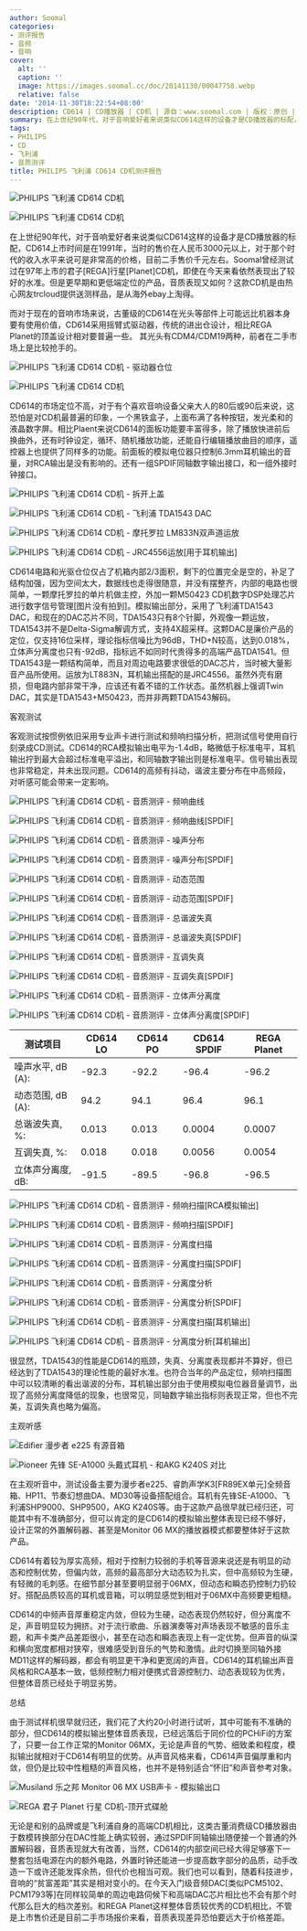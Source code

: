```yaml
---
author: Soomal
categories:
- 测评报告
- 音频
- 音响
cover:
  alt: ''
  caption: ''
  image: https://images.soomal.cc/doc/20141130/00047758.webp
  relative: false
date: '2014-11-30T18:22:54+08:00'
description: CD614 | CD播放器 | CD机 | 源自：www.soomal.com | 版权：原创 |  平均/总评分：08.83/106
summary: 在上世纪90年代，对于音响爱好者来说类似CD614这样的设备才是CD播放器的标配，CD614上市时间是在1991年，当时的售价在人民币3000元以上，对于那个时代的收入水平来说可是非常高的价格。相比于高价的君子行星，更早期和更低端定位的CD转盘播放器产品，音质表现又如何？
tags:
- PHILIPS
- CD
- 飞利浦
- 音质测评
title: PHILIPS 飞利浦 CD614 CD机测评报告
---
```


![PHILIPS 飞利浦 CD614 CD机](https://images.soomal.cc/doc/20140624/00043595_01.webp)



![PHILIPS 飞利浦 CD614 CD机](https://images.soomal.cc/doc/20140626/00043627_01.webp)



在上世纪90年代，对于音响爱好者来说类似CD614这样的设备才是CD播放器的标配，CD614上市时间是在1991年，当时的售价在人民币3000元以上，对于那个时代的收入水平来说可是非常高的价格，目前二手售价千元左右。Soomal曾经测试过在97年上市的君子[REGA]行星[Planet]CD机，即使在今天来看依然表现出了较好的水准。但是更早期和更低端定位的产品，音质表现又如何？这款CD机是由热心网友trcloud提供送测样品，是从海外ebay上淘得。



而对于现在的音响市场来说，古董级的CD614在光头等部件上可能远比机器本身要有使用价值，CD614采用摇臂式驱动器，传统的进出仓设计，相比REGA Planet的顶盖设计相对要普遍一些。 其光头有CDM4/CDM19两种，前者在二手市场上是比较抢手的。



![PHILIPS 飞利浦 CD614 CD机 - 驱动器仓位](https://images.soomal.cc/doc/20140626/00043628_01.webp)



![PHILIPS 飞利浦 CD614 CD机](https://images.soomal.cc/doc/20140626/00043624_01.webp)



CD614的市场定位不高，对于有个喜欢音响设备父亲大人的80后或90后来说，这恐怕是对CD机最普遍的印象，一个黑铁盒子，上面布满了各种按钮，发光柔和的液晶数字屏。相比Plaent来说CD614的面板功能要丰富得多，除了播放快进前后换曲外，还有时钟设定，循环、随机播放功能，还能自行编辑播放曲目的顺序，遥控器上也提供了同样多的功能。前面板的模拟电位器只控制6.3mm耳机输出的音量，对RCA输出是没有影响的。还有一组SPDIF同轴数字输出接口，和一组外接时钟接口。



![PHILIPS 飞利浦 CD614 CD机 - 拆开上盖](https://images.soomal.cc/doc/20140626/00043631_01.webp)



![PHILIPS 飞利浦 CD614 CD机 - 飞利浦 TDA1543 DAC](https://images.soomal.cc/doc/20140626/00043632_01.webp)



![PHILIPS 飞利浦 CD614 CD机 - 摩托罗拉 LM833N双声道运放](https://images.soomal.cc/doc/20140626/00043633_01.webp)



![PHILIPS 飞利浦 CD614 CD机 - JRC4556运放[用于耳机输出]](https://images.soomal.cc/doc/20140626/00043635_01.webp)



CD614电路和光驱仓位仅占了机箱内部2/3面积，剩下的位置完全是空的，补足了结构加强，因为空间太大，数据线也走得很随意，并没有摆整齐，内部的电路也很简单，一颗摩托罗拉的单片机做主控，外加一颗M50423 CD机数字DSP处理芯片进行数字信号管理[图片没有拍到]。模拟输出部分，采用了飞利浦TDA1543 DAC，和现在的DAC芯片不同，TDA1543只有8个针脚，外观像一颗运放，TDA1543并不是Delta-Sigma解调方式，支持4X超采样。这颗DAC是廉价产品的定位，仅支持16位采样，理论指标信噪比为96dB，THD+N较高，达到0.018%，立体声分离度也只有-92dB，指标远不如同时代贵得多的高端产品TDA1541。但TDA1543是一颗结构简单，而且对周边电路要求很低的DAC芯片，当时被大量影音产品所使用。运放为LT883N，耳机输出搭配的是JRC4556。虽然外壳有磨损，但电路内部非常干净，应该还有着不错的工作状态。虽然机器上强调Twin DAC，其实是TDA1543+M50423，而并非两颗TDA1543解码。



客观测试



客观测试按惯例依旧采用专业声卡进行测试和频响扫描分析，把测试信号使用自行刻录成CD测试。CD614的RCA模拟输出电平为-1.4dB，略微低于标准电平，耳机输出拧到最大会超过标准电平溢出，和同轴数字输出则是标准电平。信号输出表现也非常稳定，并未出现问题。CD614的高频有抖动，谐波主要分布在中高频段，对听感可能会带来一定影响。



![PHILIPS 飞利浦 CD614 CD机 - 音质测评 - 频响曲线](https://images.soomal.cc/doc/20141130/00047738_01.webp)



![PHILIPS 飞利浦 CD614 CD机 - 音质测评 - 频响曲线[SPDIF]](https://images.soomal.cc/doc/20141130/00047739_01.webp)



![PHILIPS 飞利浦 CD614 CD机 - 音质测评 - 噪声分布](https://images.soomal.cc/doc/20141130/00047740_01.webp)



![PHILIPS 飞利浦 CD614 CD机 - 音质测评 - 噪声分布[SPDIF]](https://images.soomal.cc/doc/20141130/00047741_01.webp)



![PHILIPS 飞利浦 CD614 CD机 - 音质测评 - 动态范围](https://images.soomal.cc/doc/20141130/00047742_01.webp)



![PHILIPS 飞利浦 CD614 CD机 - 音质测评 - 动态范围[SPDIF]](https://images.soomal.cc/doc/20141130/00047743_01.webp)



![PHILIPS 飞利浦 CD614 CD机 - 音质测评 - 总谐波失真](https://images.soomal.cc/doc/20141130/00047744_01.webp)



![PHILIPS 飞利浦 CD614 CD机 - 音质测评 - 总谐波失真[SPDIF]](https://images.soomal.cc/doc/20141130/00047745_01.webp)



![PHILIPS 飞利浦 CD614 CD机 - 音质测评 - 互调失真](https://images.soomal.cc/doc/20141130/00047746_01.webp)



![PHILIPS 飞利浦 CD614 CD机 - 音质测评 - 互调失真[SPDIF]](https://images.soomal.cc/doc/20141130/00047747_01.webp)



![PHILIPS 飞利浦 CD614 CD机 - 音质测评 - 立体声分离度](https://images.soomal.cc/doc/20141130/00047748_01.webp)



![PHILIPS 飞利浦 CD614 CD机 - 音质测评 - 立体声分离度[SPDIF]](https://images.soomal.cc/doc/20141130/00047749_01.webp)



| 测试项目 | CD614 LO | CD614 PO | CD614 SPDIF | REGA Planet |
| --- | --- | --- | --- | --- |
| 噪声水平, dB (A): | -92.3 | -92.2 | -96.4 | -96.2 |
| 动态范围, dB (A): | 94.2 | 94.1 | 96.4 | 96.1 |
| 总谐波失真, %: | 0.013 | 0.013 | 0.0004 | 0.0007 |
| 互调失真, %: | 0.018 | 0.018 | 0.0056 | 0.0054 |
| 立体声分离度, dB: | -91.5 | -89.5 | -96.8 | -96.5 |



![PHILIPS 飞利浦 CD614 CD机 - 音质测评 - 频响扫描[RCA模拟输出]](https://images.soomal.cc/doc/20141130/00047750_01.webp)



![PHILIPS 飞利浦 CD614 CD机 - 音质测评 - 频响扫描[SPDIF]](https://images.soomal.cc/doc/20141130/00047751_01.webp)



![PHILIPS 飞利浦 CD614 CD机 - 音质测评 - 分离度扫描](https://images.soomal.cc/doc/20141130/00047752_01.webp)



![PHILIPS 飞利浦 CD614 CD机 - 音质测评 - 分离度扫描[SPDIF]](https://images.soomal.cc/doc/20141130/00047753_01.webp)



![PHILIPS 飞利浦 CD614 CD机 - 音质测评 - 分离度分析](https://images.soomal.cc/doc/20141130/00047754_01.webp)



![PHILIPS 飞利浦 CD614 CD机 - 音质测评 - 分离度分析[SPDIF]](https://images.soomal.cc/doc/20141130/00047755_01.webp)



![PHILIPS 飞利浦 CD614 CD机 - 音质测评 - 分离度扫描[耳机输出]](https://images.soomal.cc/doc/20141130/00047756_01.webp)



![PHILIPS 飞利浦 CD614 CD机 - 音质测评 - 分离度分析[耳机输出]](https://images.soomal.cc/doc/20141130/00047757_01.webp)



很显然，TDA1543的性能是CD614的瓶颈，失真、分离度表现都并不算好，但已经达到了TDA1543的理论性能的最好水准。也符合当年的产品定位，频响扫描图中可以较清晰的看出谐波的分布，耳机输出部分由于使用模拟电位器音量调节，出现了高频分离度降低的现象，也很常见，同轴数字输出指标则表现正常，但也不完美，互调失真也略为偏高。



主观听感



![Edifier 漫步者 e225 有源音箱](https://images.soomal.cc/doc/20140516/00042517_01.webp)



![Pioneer 先锋 SE-A1000 头戴式耳机 - 和AKG K240S 对比](https://images.soomal.cc/doc/20130605/00031783_01.webp)



在主观听音中，测试设备主要为漫步者e225、睿韵声学K3[FR89EX单元]全频音箱、HP11、节奏幻想曲DA、MD30等设备搭配组合。耳机有先锋SE-A1000、飞利浦SHP9000、SHP9500，AKG K240S等。由于这款产品很早就已经归还，可能其中有不准确部分，但可以肯定的是CD614的模拟输出整体表现已经不够好，设计正常的外置解码器、甚至是Monitor 06 MX的播放器模式都要整体好于这款产品。



CD614有着较为厚实高频，相对于控制力较弱的手机等音源来说还是有明显的动态和控制优势，但偏内敛，高频的最高部分大动态较为扎实，但中高频较为生硬，有轻微的毛刺感。在细节部分甚至要明显弱于06MX，但动态和瞬态扔控制力扔较好。搭配品质较高的耳机或音箱，可以明显感觉到相对于06MX中高频要更粗糙。



CD614的中频声音厚重稳定内敛，但较为生硬，动态表现仍然较好，但分离度不足，声音明显较为拥挤。对于流行歌曲、乐器演奏等对声场表现不敏感的音乐主题，和声卡类产品差距很小，甚至在动态和瞬态表现上有一定优势。但声音的纵深和横向宽度都相对狭窄，很难感受到音乐的气势和激情。此时切换至同轴外接MD11这样的解码器，都会有明显更干净和更宽阔的声音。CD614的耳机输出声音风格和RCA基本一致，低频控制力相对便携式音源控制力、动态表现较为优秀，但整体音质已经处于明显劣势。



总结



由于测试样机很早就归还，我们花了大约20小时进行试听，其中可能有不准确的部分，但CD614的模拟输出整体音质表现，已经远落后于同价位的PCHiFi的方案了，只要一台工作正常的Monitor 06MX，无论是声音的气势、细致柔和程度，模拟输出就相对于CD614有明显的优势。从声音风格来看，CD614声音偏厚重和内敛，但仍是比较中性粗糙的声音风格，也并不是特别适合“怀旧”和声音参考对象。



![Musiland 乐之邦 Monitor 06 MX USB声卡 - 模拟输出口](https://images.soomal.cc/doc/20131129/00037938_01.webp)



![REGA 君子 Planet 行星 CD机-顶开式碟舱](https://images.soomal.cc/doc/20140531/00042884_01.webp)



无论是和别的品牌或是飞利浦自身的高端CD机相比，这类古董消费级CD播放器由于数模转换部分在DAC性能上确实较弱，通过SPDIF同轴输出随便接一个普通的外置解码器，音质表现就大有改善，当然，CD614的内部空间已经大得足够塞下一整套包括电源在内的额外电路，外置时钟还能进一步提高数字部分的品质，动手改造一下或许还能发挥余热，但代价也相当可观。我们也可以看到，随着科技进步，音响的“贫富差距”其实是相对变小的。在今天入门级音频DAC[类似PCM5102、PCM1793等]在同样较简单的周边电路伺候下和高端DAC芯片相比也不会有那个时代那么巨大的档次差别。和REGA Planet这样整体音质较优秀的CD机相比，不管是上市售价还是目前二手市场报价来看，音质表现差异恐怕要远大于价格差距。